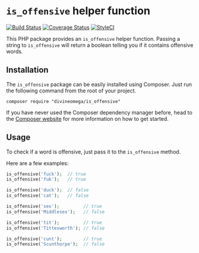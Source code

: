 
# `is_offensive` helper function

[![Build Status](https://travis-ci.org/DivineOmega/is_offensive.svg?branch=master)](https://travis-ci.org/DivineOmega/is_offensive)
[![Coverage Status](https://coveralls.io/repos/github/DivineOmega/is_offensive/badge.svg?branch=master)](https://coveralls.io/github/DivineOmega/is_offensive?branch=master)
[![StyleCI](https://styleci.io/repos/119539842/shield?branch=master)](https://styleci.io/repos/119539842)

This PHP package provides an `is_offensive` helper function. Passing a string to `is_offensive` will return a boolean telling you if it contains offensive words.

## Installation

The `is_offensive` package can be easily installed using Composer. Just run the following command from the root of your project.

```
composer require "divineomega/is_offensive"
```

If you have never used the Composer dependency manager before, head to the [Composer website](https://getcomposer.org/) for more information on how to get started.

## Usage

To check if a word is offensive, just pass it to the `is_offensive` method.

Here are a few examples:

```php
is_offensive('fuck');  // true
is_offensive('fuk');   // true

is_offensive('duck');  // false
is_offensive('cat');   // false

is_offensive('sex');         // true
is_offensive('Middlesex');   // false

is_offensive('tit');         // true
is_offensive('Tittesworth'); // false

is_offensive('cunt');        // true
is_offensive('Scunthorpe');  // false
```
